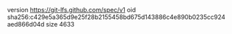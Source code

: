 version https://git-lfs.github.com/spec/v1
oid sha256:c429e5a365d9e25f28b2155458bd675d143886c4e890b0235cc924aed866d04d
size 4633
